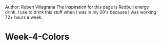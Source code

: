 Author: Ruben Villagrana
The inspiration for this page is Redbull energy drink. I use to drink 
this stuff when I was in my 20's because I was working 72+ hours a week.
# Week-4-Colors
